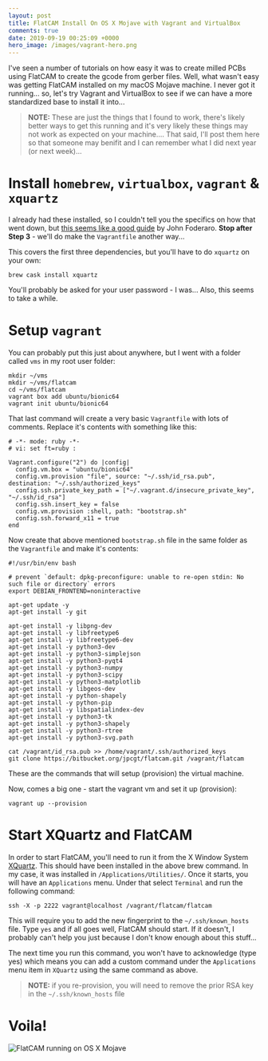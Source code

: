 ```yaml
---
layout: post
title: FlatCAM Install On OS X Mojave with Vagrant and VirtualBox
comments: true
date: 2019-09-19 00:25:09 +0000
hero_image: /images/vagrant-hero.png
---
```


I've seen a number of tutorials on how easy it was to create milled PCBs using FlatCAM to create the gcode from gerber files. Well, what wasn't easy was getting FlatCAM installed on my macOS Mojave machine. I never got it running... so, let's try Vagrant and VirtualBox to see if we can have a more standardized base to install it into...

> **NOTE:** These are just the things that I found to work, there's likely better ways to get this running and it's very likely these things may not work as expected on your machine.... That said, I'll post them here so that someone may benifit and I can remember what I did next year (or next week)...

# Install `homebrew`, `virtualbox`, `vagrant` & `xquartz`

I already had these installed, so I couldn't tell you the specifics on how that went down, but [this seems like a good guide](https://medium.com/@JohnFoderaro/macos-sierra-vagrant-quick-start-guide-2b8b78913be3) by John Foderaro. **Stop after Step 3** - we'll do make the `Vagrantfile` another way...

This covers the first three dependencies, but you'll have to do `xquartz` on your own:

    brew cask install xquartz

You'll probably be asked for your user password - I was... Also, this seems to take a while.

# Setup `vagrant`

You can probably put this just about anywhere, but I went with a folder called `vms` in my root user folder:

    mkdir ~/vms
    mkdir ~/vms/flatcam
    cd ~/vms/flatcam
    vagrant box add ubuntu/bionic64
    vagrant init ubuntu/bionic64

That last command will create a very basic `Vagrantfile` with lots of comments. Replace it's contents with something like this:

    # -*- mode: ruby -*-
    # vi: set ft=ruby :

    Vagrant.configure("2") do |config|
      config.vm.box = "ubuntu/bionic64"
      config.vm.provision "file", source: "~/.ssh/id_rsa.pub", destination: "~/.ssh/authorized_keys"
      config.ssh.private_key_path = ["~/.vagrant.d/insecure_private_key", "~/.ssh/id_rsa"]
      config.ssh.insert_key = false
      config.vm.provision :shell, path: "bootstrap.sh"
      config.ssh.forward_x11 = true
    end

Now create that above mentioned `bootstrap.sh` file in the same folder as the `Vagrantfile` and make it's contents:

    #!/usr/bin/env bash

    # prevent `default: dpkg-preconfigure: unable to re-open stdin: No such file or directory` errors
    export DEBIAN_FRONTEND=noninteractive

    apt-get update -y
    apt-get install -y git

    apt-get install -y libpng-dev
    apt-get install -y libfreetype6
    apt-get install -y libfreetype6-dev
    apt-get install -y python3-dev
    apt-get install -y python3-simplejson
    apt-get install -y python3-pyqt4
    apt-get install -y python3-numpy
    apt-get install -y python3-scipy
    apt-get install -y python3-matplotlib
    apt-get install -y libgeos-dev
    apt-get install -y python-shapely
    apt-get install -y python-pip
    apt-get install -y libspatialindex-dev
    apt-get install -y python3-tk
    apt-get install -y python3-shapely
    apt-get install -y python3-rtree
    apt-get install -y python3-svg.path

    cat /vagrant/id_rsa.pub >> /home/vagrant/.ssh/authorized_keys
    git clone https://bitbucket.org/jpcgt/flatcam.git /vagrant/flatcam

These are the commands that will setup (provision) the virtual machine.

Now, comes a big one - start the vagrant vm and set it up (provision):

    vagrant up --provision

# Start XQuartz and FlatCAM

In order to start FlatCAM, you'll need to run it from the X Window System [XQuartz](https://www.xquartz.org). This should have been installed in the above brew command. In my case, it was installed in `/Applications/Utilities/`. Once it starts, you will have an `Applications` menu. Under that select `Terminal` and run the following command:

    ssh -X -p 2222 vagrant@localhost /vagrant/flatcam/flatcam

This will require you to add the new fingerprint to the `~/.ssh/known_hosts` file. Type `yes` and if all goes well, FlatCAM should start. If it doesn't, I probably can't help you just because I don't know enough about this stuff...

The next time you run this command, you won't have to acknowledge (type yes) which means you can add a custom command under the `Applications` menu item in `XQuartz` using the same command as above.

> **NOTE:** if you re-provision, you will need to remove the prior RSA key in the `~/.ssh/known_hosts` file

# Voila!

![FlatCAM running on OS X Mojave](https://s3.amazonaws.com/media.jaywiggins.com/images/flatcam_on_os_x.png "FlatCAM running on OS X Mojave")
